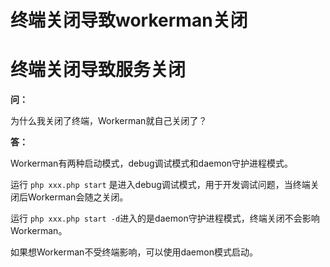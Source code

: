 # 终端关闭导致workerman关闭

# 终端关闭导致服务关闭

**问：**

为什么我关闭了终端，Workerman就自己关闭了？

**答：**

Workerman有两种启动模式，debug调试模式和daemon守护进程模式。

运行 ```php xxx.php start``` 是进入debug调试模式，用于开发调试问题，当终端关闭后Workerman会随之关闭。

运行 ```php xxx.php start -d```进入的是daemon守护进程模式，终端关闭不会影响Workerman。

如果想Workerman不受终端影响，可以使用daemon模式启动。